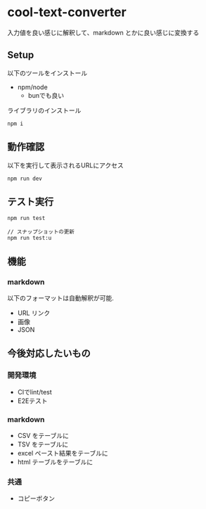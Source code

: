 # cool-text-converter

入力値を良い感じに解釈して、markdown とかに良い感じに変換する

## Setup
以下のツールをインストール
- npm/node
  - bunでも良い

ライブラリのインストール
```
npm i
```

## 動作確認
以下を実行して表示されるURLにアクセス
```
npm run dev
```

## テスト実行
```
npm run test

// スナップショットの更新
npm run test:u
```

## 機能

### markdown

以下のフォーマットは自動解釈が可能.

- URL リンク
- 画像
- JSON

## 今後対応したいもの

### 開発環境
- CIでlint/test
- E2Eテスト


### markdown

- CSV をテーブルに
- TSV をテーブルに
- excel ペースト結果をテーブルに
- html テーブルをテーブルに

### 共通

- コピーボタン